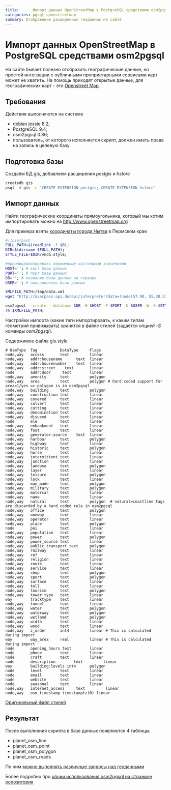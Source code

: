 ```yaml
---
title:      Импорт данных OpenStreetMap в PostgreSQL средствами osm2pgsql
categories: pgsql openstreetmap
summary: Отображение расширенных геоданных на сайте
---
```


# Импорт данных OpenStreetMap в PostgreSQL средствами osm2pgsql

На сайте бывает полезно отобразить географические данные, но простой интеграции с публичными проприетарными сервисами карт может не хватить.
На помощь приходят открытые данные, для географических карт - это <a href="http://www.openstreetmap.org/" target="_blank">Openstreet Map</a>.

## Требования

Действия выполняются на системе

* debian jessie 8.2;
* PostgreSQL 9.4;
* osm2pgsql 0.86;
* пользователь, от которого исполняется скрипт, должен иметь права на запись в целевую базу.


## Подготовка базы

Создаём БД gis, добавляем расширения *postgis* и *hstore*

```bash
createdb gis
psql -d gis -c 'CREATE EXTENSION postgis; CREATE EXTENSION hstore'
```

## Импорт данных
Найти географические координаты прямоугольника, который мы хотим импортировать можно на http://www.openstreetmap.org

Для примера взяты [координаты города Нытва](http://vnytve.ru/) в Пермском крае

```bash
#!/bin/bash
FULL_PATH=$(readlink -f $0);
DIR=$(dirname $FULL_PATH);
STYLE_FILE=$DIR/vndb.style;

#проинициализировать переменные настоящими значениями
HOST=''; # хост базы данных
PORT=''; # порт базы данных
DB=''; # название базы данных на сервере
USER=''; # пользователь базы данных

XMLFILE_PATH=/tmp/data.xml
wget "http://overpass-api.de/api/interpreter?data=(node(57.90, 55.30,57.96, 55.37);<;);out;" -O $XMLFILE_PATH;

osm2pgsql --create --database $DB -H $HOST -P $PORT -U $USER -W -S $STYLE_FILE /tmp/data.xml
rm $XMLFILE_PATH;
```

Настройки импорта (какие теги импортировать, к каким типам геометрий привязывать) хранятся в файле стилей (задаётся *опцией -S* команды *osm2pgsql*).

Содержимое файла gis.style

```
# OsmType  Tag          DataType     Flags
node,way   access       text         linear
node,way   addr:housename      text  linear
node,way   addr:housenumber    text  linear
node,way   addr:street    text       linear
node       addr:door     text        linear
node,way   amenity      text         polygon
node,way   area         text         polygon # hard coded support for area=1/yes => polygon is in osm2pgsql
node,way   building     text         polygon
node,way   construction text         linear
node,way   covered      text         linear
node,way   culvert      text         linear
node,way   cutting      text         linear
node,way   denomination text         linear
node,way   disused      text         linear
node       ele          text         linear
node,way   embankment   text         linear
node,way   foot         text         linear
node,way   generator:source    text  linear
node,way   harbour      text         polygon
node,way   highway      text         linear
node,way   historic     text         polygon
node,way   horse        text         linear
node,way   intermittent text         linear
node,way   junction     text         linear
node,way   landuse      text         polygon
node,way   layer        text         linear
node,way   leisure      text         polygon
node,way   lock         text         linear
node,way   man_made     text         polygon
node,way   military     text         polygon
node,way   motorcar     text         linear
node,way   name         text         linear
node,way   natural      text         polygon  # natural=coastline tags are discarded by a hard coded rule in osm2pgsql
node,way   office       text         polygon
node,way   oneway       text         linear
node,way   operator     text         linear
node,way   place        text         polygon
node       poi          text         linear
node,way   population   text         linear
node,way   power        text         polygon
node,way   power_source text         linear
node,way   public_transport text     polygon
node,way   railway      text         linear
node,way   ref          text         linear
node,way   religion     text         linear
node,way   route        text         linear
node,way   service      text         linear
node,way   shop         text         polygon
node,way   sport        text         polygon
node,way   surface      text         linear
node,way   toll         text         linear
node,way   tourism      text         polygon
node,way   tower:type   text         linear
way        tracktype    text         linear
node,way   tunnel       text         linear
node,way   water        text         polygon
node,way   waterway     text         polygon
node,way   wetland      text         polygon
node,way   width        text         linear
node,way   wood         text         linear
node,way   z_order      int4         linear # This is calculated during import
way        way_area     real         linear # This is calculated during import
node       opening_hours text        linear
node       phone        text         linear
node       craft        text         linear
node       description        text         linear
way        building:levels int4      polygon
node       level        text         linear
node       email        text         linear
node       website      text         linear
node       seasonal     text         linear
node,way   internet_access     text         linear
node,way   osm_timestamp timestamptz(0) linear
```


[Оригинальный файл стилей](https://github.com/openstreetmap/osm2pgsql/blob/master/default.style)

## Результат
После выполнения скрипта в базе данных появляются 4 таблицы:

* planet_osm_line
* planet_osm_point
* planet_osm_polygon
* planet_osm_roads

По ним [можно выполнять различные запросы над геоданными](/gis/postgis-examples)

Более подробно про [опции использования osm2pgsql на странице репозитория](https://github.com/openstreetmap/osm2pgsql)